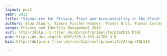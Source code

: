 ```yaml
---
layout: post
year: 2015
title: "Signatures for Privacy, Trust and Accountability in the Cloud: Applications and Requirements"
authors: Alaa Alaqra, Simone Fischer-Hübner, Thomas Groß, Thomas Lorünser, Daniel Slamanig
venue: Privacy and Identity Management 2015
vurl: http://dblp.uni-trier.de/db/conf/primelife/pim2015.html
pub: http://dx.doi.org/10.1007/978-3-319-41763-9_6
bib: http://dblp.uni-trier.de/rec/bib/conf/primelife/AlaqraFGLS15

---
```


